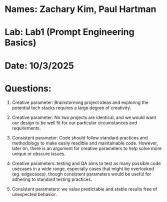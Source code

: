 # Names: Zachary Kim, Paul Hartman

# Lab: Lab1 (Prompt Engineering Basics)

# Date: 10/3/2025

# Questions:

1. Creative parameter: Brainstorming project ideas and exploring the potential tech stacks requires a large degree of creativity.

2. Creative parameter: No two projects are identical, and we would want our design to be well fit for our particular circumstances and requirements.

3. Consistent parameter: Code should follow standard practices and methodology to make easily readible and maintainable code. However, later on, there is an argument for creative parameters to help solve more unique or obscure issues.

4. Creative parameters: testing and QA aims to test as many possible code usecases in a wide range, especially cases that might be overlooked (eg. edgecases), though consistent parameters would be useful for adhering to standard testing practices.

5. Consistent parameters: we value predictable and stable results free of unexpected behavior.